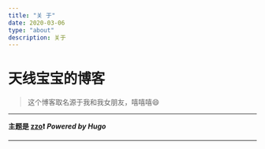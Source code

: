 ```yaml
---
title: "关 于"
date: 2020-03-06
type: "about"
description: 关于
---
```


# 天线宝宝的博客

>这个博客取名源于我和我女朋友，嘻嘻嘻😄
***
**主题是 [zzo](https://github.com/zzossig/hugo-theme-zzo)❗**
**_Powered by Hugo_**
***